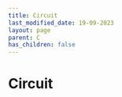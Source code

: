 ```yaml
---
title: Circuit
last_modified_date: 19-09-2023
layout: page
parent: C
has_children: false
---
```


Circuit
=======

